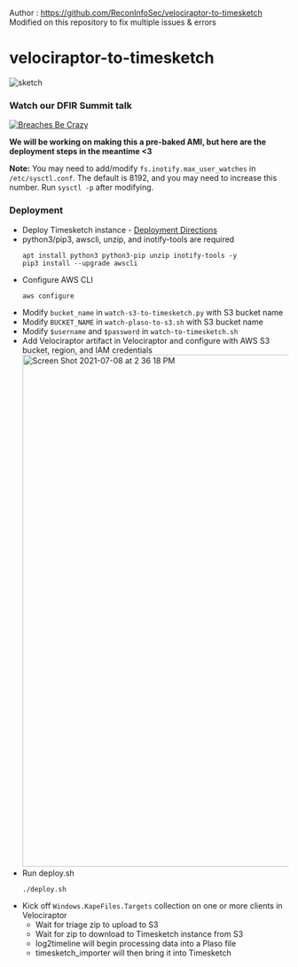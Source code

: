 Author : https://github.com/ReconInfoSec/velociraptor-to-timesketch
Modified on this repository to fix multiple issues & errors

# velociraptor-to-timesketch

![sketch](https://user-images.githubusercontent.com/4219694/126829968-b613e88b-d558-4a67-a70f-c5198353b284.jpg)

### Watch our DFIR Summit talk
[![Breaches Be Crazy](http://img.youtube.com/vi/AuOWMz1nXqk/0.jpg)](https://www.youtube.com/watch?v=AuOWMz1nXqk "Breaches Be Crazy")

**We will be working on making this a pre-baked AMI, but here are the deployment steps in the meantime <3**

**Note:** You may need to add/modify `fs.inotify.max_user_watches` in `/etc/sysctl.conf`. The default is 8192, and you may need to increase this number. Run `sysctl -p` after modifying.


### Deployment
* Deploy Timesketch instance - [Deployment Directions](https://github.com/google/timesketch/blob/master/docs/guides/admin/install.md)
* python3/pip3, awscli, unzip, and inotify-tools are required
  ```
  apt install python3 python3-pip unzip inotify-tools -y
  pip3 install --upgrade awscli
  ```
* Configure AWS CLI
  ```
  aws configure 
  ```
* Modify `bucket_name` in `watch-s3-to-timesketch.py` with S3 bucket name
* Modify `BUCKET_NAME` in `watch-plaso-to-s3.sh` with S3 bucket name
* Modify `$username` and `$password` in `watch-to-timesketch.sh` 
* Add Velociraptor artifact in Velociraptor and configure with AWS S3 bucket, region, and IAM credentials
  <img width="924" alt="Screen Shot 2021-07-08 at 2 36 18 PM" src="https://user-images.githubusercontent.com/1244979/124973850-114cdc80-dffa-11eb-8267-fc97488993b2.png">
* Run deploy.sh
  ```
  ./deploy.sh
  ```
* Kick off `Windows.KapeFiles.Targets` collection on one or more clients in Velociraptor
  * Wait for triage zip to upload to S3
  * Wait for zip to download to Timesketch instance from S3
  * log2timeline will begin processing data into a Plaso file
  * timesketch_importer will then bring it into Timesketch
